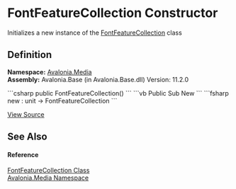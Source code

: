 # FontFeatureCollection Constructor


Initializes a new instance of the <a href="T_Avalonia_Media_FontFeatureCollection">FontFeatureCollection</a> class



## Definition
**Namespace:** <a href="N_Avalonia_Media">Avalonia.Media</a>  
**Assembly:** Avalonia.Base (in Avalonia.Base.dll) Version: 11.2.0

<Tabs groupId="api-code-preview">
<TabItem value="csharp" label="C#">
```csharp
public FontFeatureCollection()
```
</TabItem>
<TabItem value="vb" label="VB">
```vb
Public Sub New
```
</TabItem>
<TabItem value="fsharp" label="F#">
```fsharp
new : unit -> FontFeatureCollection
```
</TabItem>
</Tabs>



<a href="https://github.com/AvaloniaUI/Avalonia/tree/master/src/Avalonia.Base/Media/FontFeatureCollection.cs" title="View the source code">View Source</a>



## See Also


#### Reference
<a href="T_Avalonia_Media_FontFeatureCollection">FontFeatureCollection Class</a>  
<a href="N_Avalonia_Media">Avalonia.Media Namespace</a>  

